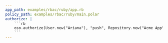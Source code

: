 ```yaml
---
app_path: examples/rbac/ruby/app.rb
policy_path: examples/rbac/ruby/main.polar
authorize: |
    ```rb
    oso.authorize(User.new("Ariana"), "push", Repository.new("Acme App"))
    ```
---
```

